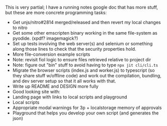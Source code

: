 This is very partial; I have a running notes google doc that has more stuff, but
these are more concrete programming tasks:

- Get unjs/nitro#2814 merged/released and then revert my local changes to nitro
- Get some other emscripten binary working in the same file-system as pyodide.
  (xpdf? imagemagick?)
- Set up tests involving the web server(s) and selenium or something along those
  lines to check that the security properties hold.
- More file-conversion example scripts
 - Note: revisit fiol logic to ensure files retrieved relative to project dir
 - Note: figure out "bin" stuff to avoid having to type `npx jit cli/cli.ts`
- Migrate the browser scripts (index.js and worker.js) to typescript (so they
  share stuff w/offline code) and work out the compilation, bundling, and dev
  server setup so that it all works with that.
- Write up README and DESIGN more fully
- Good looking site with:
 - Landing page with links to local scripts and playground
 - Local scripts
 - Appropriate modal warnings for 3p + localstorage memory of approvals
 - Playground that helps you develop your own script (and generates the json)
